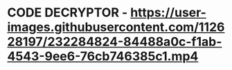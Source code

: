 # CODE DECRYPTOR - https://user-images.githubusercontent.com/112628197/232284824-84488a0c-f1ab-4543-9ee6-76cb746385c1.mp4
